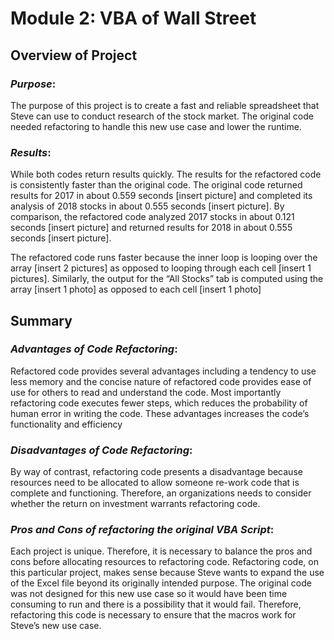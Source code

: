 # **Module 2: VBA of Wall Street**

## **Overview of Project**

### _Purpose_:

The purpose of this project is to create a fast and reliable spreadsheet that Steve can use to conduct research of the stock market.  The original code needed refactoring to handle this new use case and lower the runtime.

### _Results_:

While both codes return results quickly.  The results for the refactored code is consistently faster than the original code.  The original code returned results for 2017 in about 0.559 seconds [insert picture] and completed its analysis of 2018 stocks in about 0.555 seconds [insert picture].  By comparison, the refactored code analyzed 2017 stocks in about 0.121 seconds [insert picture] and returned results for 2018 in about 0.555 seconds [insert picture].

The refactored code runs faster because the inner loop is looping over the array [insert 2 pictures] as opposed to looping through each cell [insert 1 pictures].  Similarly, the output for the “All Stocks” tab is computed using the array [insert 1 photo] as opposed to each cell [insert 1 photo]


## **Summary**

### _Advantages of Code Refactoring_:

Refactored code provides several advantages including a tendency to use less memory and the concise nature of refactored code provides ease of use for others to read and understand the code.  Most importantly refactoring code executes fewer steps, which reduces the probability of human error in writing the code.  These advantages increases the code’s functionality and efficiency

### _Disadvantages of Code Refactoring_:

By way of contrast, refactoring code presents a disadvantage because resources need to be allocated to allow someone re-work code that is complete and functioning.  Therefore, an organizations needs to consider whether the return on investment warrants refactoring code.

### _Pros and Cons of refactoring the original VBA Script_:

Each project is unique.  Therefore, it is necessary to balance the pros and cons before allocating resources to refactoring code.  Refactoring code, on this particular project, makes sense because Steve wants to expand the use of the Excel file beyond its originally intended purpose. The original code was not designed for this new use case so it would have been time consuming to run and there is a possibility that it would fail.  Therefore, refactoring this code is necessary to ensure that the macros work for Steve’s new use case.

